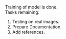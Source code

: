 Training of model is done.  
Tasks remaining:  
1. Testing on real images.
2. Prepare Documentation.
3. Add references.
